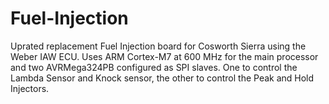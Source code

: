 # Fuel-Injection

Uprated replacement Fuel Injection board for Cosworth Sierra using the Weber IAW ECU.
Uses ARM Cortex-M7 at 600 MHz for the main processor and two AVRMega324PB configured as SPI slaves.
One to control the Lambda Sensor and Knock sensor, the other to control the Peak and Hold Injectors.
